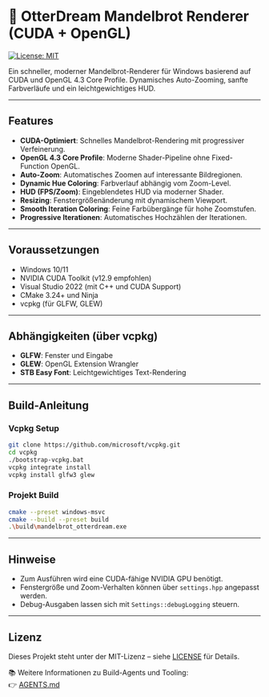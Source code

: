 # 🦦 OtterDream Mandelbrot Renderer (CUDA + OpenGL)

[![License: MIT](https://img.shields.io/badge/License-MIT-yellow.svg)](LICENSE)

Ein schneller, moderner Mandelbrot-Renderer für Windows basierend auf CUDA und OpenGL 4.3 Core Profile. Dynamisches Auto-Zooming, sanfte Farbverläufe und ein leichtgewichtiges HUD.

---

## Features

- **CUDA-Optimiert**: Schnelles Mandelbrot-Rendering mit progressiver Verfeinerung.
- **OpenGL 4.3 Core Profile**: Moderne Shader-Pipeline ohne Fixed-Function OpenGL.
- **Auto-Zoom**: Automatisches Zoomen auf interessante Bildregionen.
- **Dynamic Hue Coloring**: Farbverlauf abhängig vom Zoom-Level.
- **HUD (FPS/Zoom)**: Eingeblendetes HUD via moderner Shader.
- **Resizing**: Fenstergrößenänderung mit dynamischem Viewport.
- **Smooth Iteration Coloring**: Feine Farbübergänge für hohe Zoomstufen.
- **Progressive Iterationen**: Automatisches Hochzählen der Iterationen.

---

## Voraussetzungen

- Windows 10/11
- NVIDIA CUDA Toolkit (v12.9 empfohlen)
- Visual Studio 2022 (mit C++ und CUDA Support)
- CMake 3.24+ und Ninja
- vcpkg (für GLFW, GLEW)

---

## Abhängigkeiten (über vcpkg)

- **GLFW**: Fenster und Eingabe
- **GLEW**: OpenGL Extension Wrangler
- **STB Easy Font**: Leichtgewichtiges Text-Rendering

---

## Build-Anleitung

### Vcpkg Setup

```bash
git clone https://github.com/microsoft/vcpkg.git
cd vcpkg
./bootstrap-vcpkg.bat
vcpkg integrate install
vcpkg install glfw3 glew
```

### Projekt Build

```bash
cmake --preset windows-msvc
cmake --build --preset build
.\build\mandelbrot_otterdream.exe
```

---

## Hinweise

- Zum Ausführen wird eine CUDA-fähige NVIDIA GPU benötigt.
- Fenstergröße und Zoom-Verhalten können über `settings.hpp` angepasst werden.
- Debug-Ausgaben lassen sich mit `Settings::debugLogging` steuern.

---

## Lizenz

Dieses Projekt steht unter der MIT-Lizenz – siehe [LICENSE](LICENSE) für Details.

📚 Weitere Informationen zu Build-Agents und Tooling:  
👉 [AGENTS.md](./AGENTS.md)
